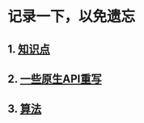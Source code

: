 # 记录一下，以免遗忘

## 1. [知识点](https://github.com/chun1hao/MyBlog/tree/master/base)
## 2. [一些原生API重写](https://github.com/chun1hao/MyBlog/tree/master/API)
## 3. [算法](https://github.com/chun1hao/MyBlog/tree/master/algorithm)
